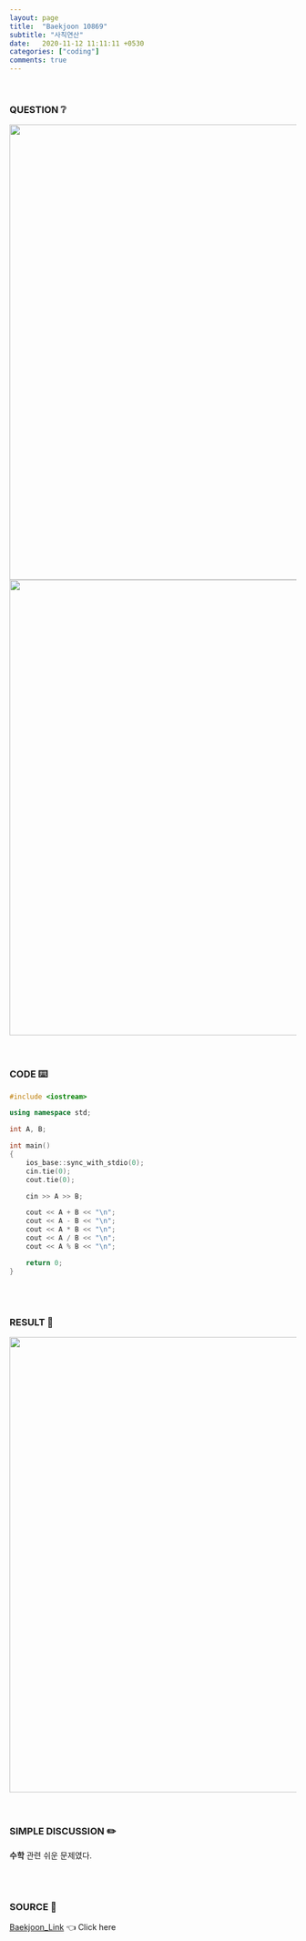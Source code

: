 ```yaml
---
layout: page
title:  "Baekjoon 10869"
subtitle: "사칙연산"
date:   2020-11-12 11:11:11 +0530
categories: ["coding"]
comments: true
---
```


<br>

### QUESTION ❔

<img src="{{ '/assets/baekjoon/10869.jpg' }}" style="width: 800px; height: auto; margin-left: auto; margin-right: auto; display: block;">
<img src="{{ '/assets/baekjoon/10869a.jpg' }}" style="width: 800px; height: auto; margin-left: auto; margin-right: auto; display: block;">  

<br>
<br>

### CODE ⌨️

```c++
#include <iostream>

using namespace std;

int A, B;

int main()
{
	ios_base::sync_with_stdio(0);
	cin.tie(0);
	cout.tie(0);

	cin >> A >> B;

	cout << A + B << "\n";
	cout << A - B << "\n";
	cout << A * B << "\n";
	cout << A / B << "\n";
	cout << A % B << "\n";

	return 0;
}
```  

<br>
<br>

### RESULT 💛

<img src="{{ '/assets/baekjoon/10869r.jpg' }}" style="width: 800px; height: auto; margin-left: auto; margin-right: auto; display: block;">  

<br>
<br>

### SIMPLE DISCUSSION ✏️

**수학** 관련 쉬운 문제였다.  

<br>
<br>

### SOURCE 💎

[Baekjoon_Link][link] 👈 Click here  

<br>

<script src="https://utteranc.es/client.js"
        repo="DCherish/DCherish.github.io"
        issue-term="pathname"
        theme="boxy-light"
        crossorigin="anonymous"
        async>
</script>

[link]: https://www.acmicpc.net/problem/10869